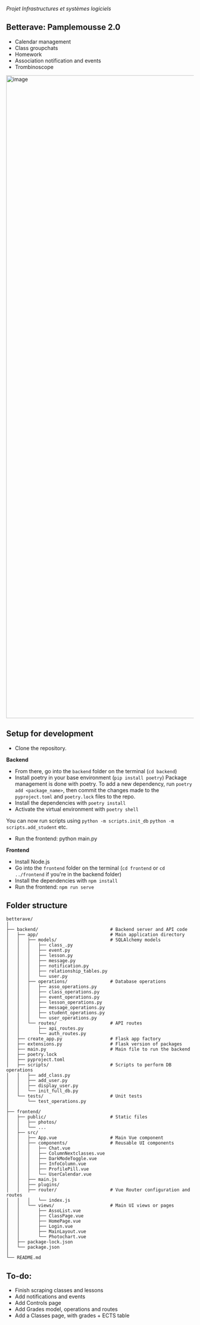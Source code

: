 *Projet Infrastructures et systèmes logiciels*

## **Better**ave: Pamplemousse 2.0
- Calendar management
- Class groupchats
- Homework
- Association notification and events
- Trombinoscope
  
<img width="1728" alt="image" src="https://github.com/thomktz/betterave/assets/60552083/ce64adce-a47b-4d20-8f25-34d51f73d60b">




## Setup for development

- Clone the repository.


**Backend**  
- From there, go into the `backend` folder on the terminal (`cd backend`)
- Install poetry in your base environment (`pip install poetry`)
Package management is done with poetry. To add a new dependency, run `poetry add <package_name>`, then commit the changes made to the `pyproject.toml` and `poetry.lock` files to the repo.
- Install the dependencies with `poetry install`
- Activate the virtual environment with `poetry shell`

You can now run scripts using
`python -m scripts.init_db` 
`python -m scripts.add_student`
etc.

- Run the frontend: python main.py

**Frontend**
- Install Node.js
- Go into the `frontend` folder on the terminal (`cd frontend` or `cd ../frontend` if you're in the backend folder)
- Install the dependencies with `npm install`
- Run the frontend: `npm run serve` 

## Folder structure
```
betterave/
│
├── backend/                           # Backend server and API code     
│   ├── app/                           # Main application directory
│   │   ├── models/                    # SQLAlchemy models
│   │   │   ├── class_.py
│   │   │   ├── event.py  
│   │   │   ├── lesson.py 
│   │   │   ├── message.py 
│   │   │   ├── notification.py 
│   │   │   ├── relationship_tables.py 
│   │   │   └── user.py   
│   │   ├── operations/                # Database operations
│   │   │   ├── asso_operations.py 
│   │   │   ├── class_operations.py 
│   │   │   ├── event_operations.py 
│   │   │   ├── lesson_operations.py 
│   │   │   ├── message_operations.py 
│   │   │   ├── student_operations.py 
│   │   │   └── user_operations.py 
│   │   └── routes/                    # API routes
│   │       ├── api_routes.py 
│   │       └── auth_routes.py 
│   ├── create_app.py                  # Flask app factory
│   ├── extensions.py                  # Flask version of packages
│   ├── main.py                        # Main file to run the backend
│   ├── poetry.lock 
│   ├── pyproject.toml 
│   ├── scripts/                       # Scripts to perform DB operations
│   │   ├── add_class.py 
│   │   ├── add_user.py 
│   │   ├── display_user.py 
│   │   └── init_full_db.py 
│   └── tests/                         # Unit tests
│       └── test_operations.py 
│
├── frontend/                   
│   ├── public/                        # Static files
│   │   ├── photos/
│   │   └── ...
│   ├── src/
│   │   ├── App.vue                    # Main Vue component
│   │   ├── components/                # Reusable UI components
│   │   │   ├── Chat.vue
│   │   │   ├── ColumnNextclasses.vue
│   │   │   ├── DarkModeToggle.vue
│   │   │   ├── InfoColumn.vue
│   │   │   ├── ProfilePill.vue
│   │   │   └── UserCalendar.vue
│   │   ├── main.js 
│   │   ├── plugins/
│   │   ├── router/                    # Vue Router configuration and routes
│   │   │   └── index.js
│   │   └── views/                     # Main UI views or pages
│   │       ├── AssoList.vue
│   │       ├── ClassPage.vue
│   │       ├── HomePage.vue
│   │       ├── Login.vue
│   │       ├── MainLayout.vue
│   │       └── Photochart.vue
│   ├── package-lock.json 
│   └── package.json  
│
└── README.md  

```

## To-do:
- Finish scraping classes and lessons
- Add notifications and events
- Add Controls page
- Add Grades model, operations and routes
- Add a Classes page, with grades + ECTS table


